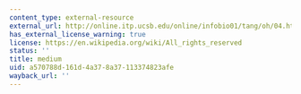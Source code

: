 ```yaml
---
content_type: external-resource
external_url: http://online.itp.ucsb.edu/online/infobio01/tang/oh/04.html
has_external_license_warning: true
license: https://en.wikipedia.org/wiki/All_rights_reserved
status: ''
title: medium
uid: a570788d-161d-4a37-8a37-113374823afe
wayback_url: ''
---
```

